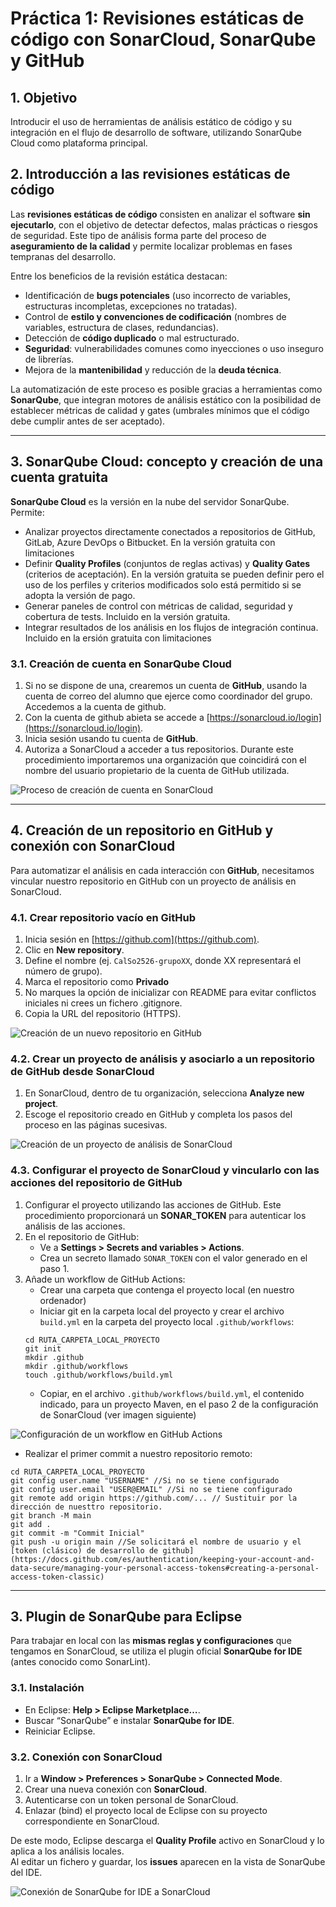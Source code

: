 # Práctica 1: Revisiones estáticas de código con SonarCloud, SonarQube y GitHub
## 1. Objetivo
Introducir el uso de herramientas de análisis estático de código y su integración en el flujo de desarrollo de software, utilizando SonarQube Cloud como plataforma principal.

## 2. Introducción a las revisiones estáticas de código
Las **revisiones estáticas de código** consisten en analizar el software **sin ejecutarlo**, con el objetivo de detectar defectos, malas prácticas o riesgos de seguridad. Este tipo de análisis forma parte del proceso de **aseguramiento de la calidad** y permite localizar problemas en fases tempranas del desarrollo.

Entre los beneficios de la revisión estática destacan:
- Identificación de **bugs potenciales** (uso incorrecto de variables, estructuras incompletas, excepciones no tratadas).
- Control de **estilo y convenciones de codificación** (nombres de variables, estructura de clases, redundancias).
- Detección de **código duplicado** o mal estructurado.
- **Seguridad**: vulnerabilidades comunes como inyecciones o uso inseguro de librerías.
- Mejora de la **mantenibilidad** y reducción de la **deuda técnica**.

La automatización de este proceso es posible gracias a herramientas como **SonarQube**, que integran motores de análisis estático con la posibilidad de establecer métricas de calidad y gates (umbrales mínimos que el código debe cumplir antes de ser aceptado).

---

## 3. SonarQube Cloud: concepto y creación de una cuenta gratuita
**SonarQube Cloud** es la versión en la nube del servidor SonarQube. Permite:
- Analizar proyectos directamente conectados a repositorios de GitHub, GitLab, Azure DevOps o Bitbucket. En la versión gratuita con limitaciones
- Definir **Quality Profiles** (conjuntos de reglas activas) y **Quality Gates** (criterios de aceptación). En la versión gratuita se pueden definir pero el uso de los perfiles y criterios modificados solo está permitido si se adopta la versión de pago.
- Generar paneles de control con métricas de calidad, seguridad y cobertura de tests. Incluido en la versión gratuita.
- Integrar resultados de los análisis en los flujos de integración continua. Incluido en la ersión gratuita con limitaciones

### 3.1. Creación de cuenta en SonarQube Cloud
1. Si no se dispone de una, crearemos un cuenta de **GitHub**, usando la cuenta de correo del alumno que ejerce como coordinador del grupo. Accedemos a la cuenta de github. 
2. Con la cuenta de github abieta se accede a [https://sonarcloud.io/login](https://sonarcloud.io/login).  
3. Inicia sesión usando tu cuenta de **GitHub**.  
4. Autoriza a SonarCloud a acceder a tus repositorios. Durante este procedimiento importaremos una organización que coincidirá con el nombre del usuario propietario de la cuenta de GitHub utilizada.

![Proceso de creación de cuenta en SonarCloud](imagenes/01_practica_01.png)

---

## 4. Creación de un repositorio en GitHub y conexión con SonarCloud
Para automatizar el análisis en cada interacción con **GitHub**, necesitamos vincular nuestro repositorio en GitHub con un proyecto de análisis en SonarCloud.

### 4.1. Crear repositorio vacío en GitHub
1. Inicia sesión en [https://github.com](https://github.com).  
2. Clic en **New repository**.  
3. Define el nombre (ej. `CalSo2526-grupoXX`, donde XX representará el número de grupo).
4. Marca el repositorio como **Privado**  
5. No marques la opción de inicializar con README para evitar conflictos iniciales ni crees un fichero .gitignore.  
6. Copia la URL del repositorio (HTTPS).

![Creación de un nuevo repositorio en GitHub](imagenes/02_practica_01.png)

### 4.2. Crear un proyecto de análisis y asociarlo a un repositorio de GitHub desde SonarCloud
1. En SonarCloud, dentro de tu organización, selecciona **Analyze new project**.  
2. Escoge el repositorio creado en GitHub y completa los pasos del proceso en las páginas sucesivas.  

![Creación de un proyecto de análisis de SonarCloud](imagenes/03_practica_01.png)


### 4.3. Configurar el proyecto de SonarCloud y vincularlo con las acciones del repositorio de GitHub
1. Configurar el proyecto utilizando las acciones de GitHub. Este procedimiento proporcionará un **SONAR_TOKEN** para autenticar los análisis de las acciones.  
2. En el repositorio de GitHub:
   - Ve a **Settings > Secrets and variables > Actions**.
   - Crea un secreto llamado `SONAR_TOKEN` con el valor generado en el paso 1.
5. Añade un workflow de GitHub Actions:
   - Crear una carpeta que contenga el proyecto local (en nuestro ordenador)
   - Iniciar git en la carpeta local del proyecto y crear el archivo `build.yml` en la carpeta del proyecto local `.github/workflows`:
   ```shell
   cd RUTA_CARPETA_LOCAL_PROYECTO
   git init
   mkdir .github
   mkdir .github/workflows
   touch .github/workflows/build.yml
   ```
   - Copiar, en el archivo `.github/workflows/build.yml`, el contenido indicado, para un proyecto Maven, en el paso 2 de la configuración de SonarCloud (ver imagen siguiente)

  ![Configuración de un workflow en GitHub Actions](imagenes/04_practica_01.png)

  - Realizar el primer commit a nuestro repositorio remoto:
   ```shell
   cd RUTA_CARPETA_LOCAL_PROYECTO
   git config user.name "USERNAME" //Si no se tiene configurado
   git config user.email "USER@EMAIL" //Si no se tiene configurado
   git remote add origin https://github.com/... // Sustituir por la dirección de nuesttro repositorio.
   git branch -M main
   git add .
   git commit -m "Commit Inicial"
   git push -u origin main //Se solicitará el nombre de usuario y el [token (clásico) de desarrollo de github](https://docs.github.com/es/authentication/keeping-your-account-and-data-secure/managing-your-personal-access-tokens#creating-a-personal-access-token-classic)
   ```
---

## 3. Plugin de SonarQube para Eclipse
Para trabajar en local con las **mismas reglas y configuraciones** que tengamos en SonarCloud, se utiliza el plugin oficial **SonarQube for IDE** (antes conocido como SonarLint).

### 3.1. Instalación
- En Eclipse: **Help > Eclipse Marketplace…**.  
- Buscar “SonarQube” e instalar **SonarQube for IDE**.  
- Reiniciar Eclipse.

### 3.2. Conexión con SonarCloud
1. Ir a **Window > Preferences > SonarQube > Connected Mode**.  
2. Crear una nueva conexión con **SonarCloud**.  
3. Autenticarse con un token personal de SonarCloud.  
4. Enlazar (bind) el proyecto local de Eclipse con su proyecto correspondiente en SonarCloud.  

De este modo, Eclipse descarga el **Quality Profile** activo en SonarCloud y lo aplica a los análisis locales.  
Al editar un fichero y guardar, los **issues** aparecen en la vista de SonarQube del IDE.

![Conexión de SonarQube for IDE a SonarCloud](imagenes/captura_eclipse_sonarqube.png)


